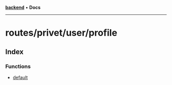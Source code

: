 [**backend**](../../../../README.md) • **Docs**

***

# routes/privet/user/profile

## Index

### Functions

- [default](functions/default.md)
